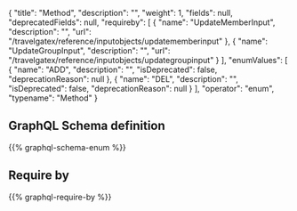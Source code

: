 {
  "title": "Method",
  "description": "",
  "weight": 1,
  "fields": null,
  "deprecatedFields": null,
  "requireby": [
    {
      "name": "UpdateMemberInput",
      "description": "",
      "url": "/travelgatex/reference/inputobjects/updatememberinput"
    },
    {
      "name": "UpdateGroupInput",
      "description": "",
      "url": "/travelgatex/reference/inputobjects/updategroupinput"
    }
  ],
  "enumValues": [
    {
      "name": "ADD",
      "description": "",
      "isDeprecated": false,
      "deprecationReason": null
    },
    {
      "name": "DEL",
      "description": "",
      "isDeprecated": false,
      "deprecationReason": null
    }
  ],
  "operator": "enum",
  "typename": "Method"
}
## GraphQL Schema definition

{{% graphql-schema-enum %}}

## Require by

{{% graphql-require-by %}}
